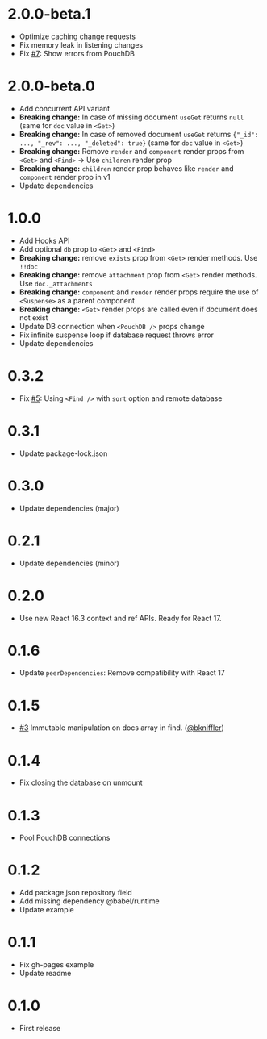 # 2.0.0-beta.1

- Optimize caching change requests
- Fix memory leak in listening changes
- Fix [#7](https://github.com/ArnoSaine/react-pouchdb/issues/7): Show errors from PouchDB

# 2.0.0-beta.0

- Add concurrent API variant
- **Breaking change:** In case of missing document `useGet` returns `null` (same for `doc` value in `<Get>`)
- **Breaking change:** In case of removed document `useGet` returns `{"_id": ..., "_rev": ..., "_deleted": true}` (same for `doc` value in `<Get>`)
- **Breaking change:** Remove `render` and `component` render props from `<Get>` and `<Find>` → Use `children` render prop
- **Breaking change:** `children` render prop behaves like `render` and `component` render prop in v1
- Update dependencies

# 1.0.0

- Add Hooks API
- Add optional `db` prop to `<Get>` and `<Find>`
- **Breaking change:** remove `exists` prop from `<Get>` render methods. Use `!!doc`
- **Breaking change:** remove `attachment` prop from `<Get>` render methods. Use `doc._attachments`
- **Breaking change:** `component` and `render` render props require the use of `<Suspense>` as a parent component
- **Breaking change:** `<Get>` render props are called even if document does not exist
- Update DB connection when `<PouchDB />` props change
- Fix infinite suspense loop if database request throws error
- Update dependencies

# 0.3.2

- Fix [#5](https://github.com/ArnoSaine/react-pouchdb/issues/5): Using `<Find />` with `sort` option and remote database

# 0.3.1

- Update package-lock.json

# 0.3.0

- Update dependencies (major)

# 0.2.1

- Update dependencies (minor)

# 0.2.0

- Use new React 16.3 context and ref APIs. Ready for React 17.

# 0.1.6

- Update `peerDependencies`: Remove compatibility with React 17

# 0.1.5

- [#3](https://github.com/ArnoSaine/react-pouchdb/pull/3) Immutable manipulation on docs array in find. ([@bkniffler](https://github.com/bkniffler))

# 0.1.4

- Fix closing the database on unmount

# 0.1.3

- Pool PouchDB connections

# 0.1.2

- Add package.json repository field
- Add missing dependency @babel/runtime
- Update example

# 0.1.1

- Fix gh-pages example
- Update readme

# 0.1.0

- First release
